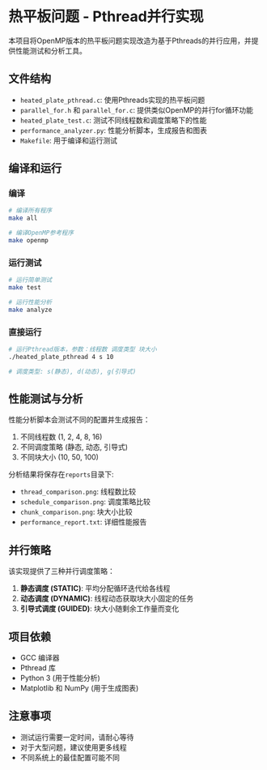 # 热平板问题 - Pthread并行实现

本项目将OpenMP版本的热平板问题实现改造为基于Pthreads的并行应用，并提供性能测试和分析工具。

## 文件结构

- `heated_plate_pthread.c`: 使用Pthreads实现的热平板问题
- `parallel_for.h` 和 `parallel_for.c`: 提供类似OpenMP的并行for循环功能
- `heated_plate_test.c`: 测试不同线程数和调度策略下的性能
- `performance_analyzer.py`: 性能分析脚本，生成报告和图表
- `Makefile`: 用于编译和运行测试

## 编译和运行

### 编译

```bash
# 编译所有程序
make all

# 编译OpenMP参考程序
make openmp
```

### 运行测试

```bash
# 运行简单测试
make test

# 运行性能分析
make analyze
```

### 直接运行

```bash
# 运行Pthread版本，参数：线程数 调度类型 块大小
./heated_plate_pthread 4 s 10

# 调度类型: s(静态), d(动态), g(引导式)
```

## 性能测试与分析

性能分析脚本会测试不同的配置并生成报告：

1. 不同线程数 (1, 2, 4, 8, 16)
2. 不同调度策略 (静态, 动态, 引导式)
3. 不同块大小 (10, 50, 100)

分析结果将保存在`reports`目录下:
- `thread_comparison.png`: 线程数比较
- `schedule_comparison.png`: 调度策略比较
- `chunk_comparison.png`: 块大小比较
- `performance_report.txt`: 详细性能报告

## 并行策略

该实现提供了三种并行调度策略：

1. **静态调度 (STATIC)**: 平均分配循环迭代给各线程
2. **动态调度 (DYNAMIC)**: 线程动态获取块大小固定的任务
3. **引导式调度 (GUIDED)**: 块大小随剩余工作量而变化

## 项目依赖

- GCC 编译器
- Pthread 库
- Python 3 (用于性能分析)
- Matplotlib 和 NumPy (用于生成图表)

## 注意事项

- 测试运行需要一定时间，请耐心等待
- 对于大型问题，建议使用更多线程
- 不同系统上的最佳配置可能不同 